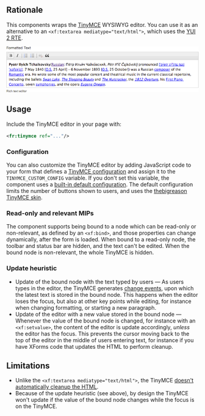 

## Rationale

This components wraps the [TinyMCE][1] WYSIWYG editor. You can use it as an alternative to an `<xf:textarea mediatype="text/html">`, which uses the [YUI 2 RTE][2].

![](images/xbl-tinymce.png)

## Usage

Include the TinyMCE editor in your page with:

```xml
<fr:tinymce ref="..."/>
```

### Configuration

You can also customize the TinyMCE editor by adding JavaScript code to your form that defines a [TinyMCE configuration][4] and assign it to the `TINYMCE_CUSTOM_CONFIG` variable. If you don't set this variable, the component uses a [built-in default configuration][5]. The default configuration limits the number of buttons shown to users, and uses the [thebigreason TinyMCE skin][6].

### Read-only and relevant MIPs

The component supports being bound to a node which can be read-only or non-relevant, as defined by an `<xf:bind>`, and those properties can change dynamically, after the form is loaded. When bound to a read-only node, the toolbar and status bar are hidden, and the text can't be edited. When the bound node is non-relevant, the whole TinyMCE is hidden.

### Update heuristic

* Update of the bound node with the text typed by users — As users types in the editor, the TinyMCE generates [change events][7], upon which the latest text is stored in the bound node. This happens when the editor loses the focus, but also at other key points while editing, for instance when changing formatting, or starting a new paragraph.
* Update of the editor with a new value stored in the bound node — Whenever the value of the bound node is changed, for instance with an `<xf:setvalue>`, the content of the editor is update accordingly, _unless_ the editor has the focus. This prevents the cursor moving back to the top of the editor in the middle of users entering text, for instance if you have XForms code that updates the HTML to perform cleanup.

## Limitations

* Unlike the `<xf:textarea mediatype="text/html">`, the TinyMCE [doesn't automatically cleanup the HTML][8].
* Because of the update heuristic (see above), by design the TinyMCE won't update if the value of the bound node changes while the focus is on the TinyMCE.

[1]: http://www.tinymce.com/
[2]: http://developer.yahoo.com/yui/editor/
[4]: http://www.tinymce.com/wiki.php/Configuration
[5]: https://github.com/orbeon/orbeon-forms/blob/master/src/resources-packaged/xbl/orbeon/tinymce/tinymce-config.js
[6]: http://thebigreason.com/blog/2008/09/29/thebigreason-tinymce-skin
[7]: http://www.tinymce.com/wiki.php/API3:event.tinymce.Editor.onChange
[8]: https://github.com/orbeon/orbeon-forms/issues/23
